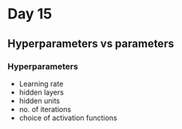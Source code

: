 # Day 15

## Hyperparameters vs parameters 

### Hyperparameters 
- Learning rate 
- hidden layers
- hidden units
- no. of iterations 
- choice of activation functions 
